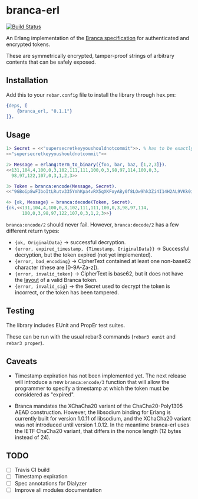 # branca-erl

[![Build Status](https://travis-ci.org/1ma/branca-erl.svg?branch=master)](https://travis-ci.org/1ma/branca-erl)

An Erlang implementation of the [Branca specification] for authenticated and encrypted tokens.

These are symmetrically encrypted, tamper-proof strings of arbitrary contents that can be safely exposed.


## Installation

Add this to your `rebar.config` file to install the library through hex.pm:

```erlang
{deps, [
    {branca_erl, "0.1.1"}
]}.
```


## Usage

```erlang
1> Secret = <<"supersecretkeyyoushouldnotcommit">>. % has to be exactly 32 bytes long
<<"supersecretkeyyoushouldnotcommit">>

2> Message = erlang:term_to_binary({foo, bar, baz, [1,2,3]}).
<<131,104,4,100,0,3,102,111,111,100,0,3,98,97,114,100,0,3,
  98,97,122,107,0,3,1,2,3>>

3> Token = branca:encode(Message, Secret).
<<"9GBoip8wFIboItLRutv335YmhKpa4vRX5qXKFoyABy0f8LOw9hk3Zi4I14H2AL9VKk0i6GRentlKXc9qr">>

4> {ok, Message} = branca:decode(Token, Secret).
{ok,<<131,104,4,100,0,3,102,111,111,100,0,3,98,97,114,
      100,0,3,98,97,122,107,0,3,1,2,3>>}
```

`branca:encode/2` should never fail. However, `branca:decode/2` has a few different return types:

- `{ok, OriginalData}` -> successful decryption.
- `{error, expired_timestamp, {Timestamp, OriginalData}}` -> Successful decryption, but the token expired (not yet implemented).
- `{error, bad_encoding}` -> CipherText contained at least one non-base62 character (these are [0-9A-Za-z]).
- `{error, invalid_token}` -> CipherText is base62, but it does not have the [layout] of a valid Branca token.
- `{error, invalid_sig}` -> the Secret used to decrypt the token is incorrect, or the token has been tampered.


## Testing

The library includes EUnit and PropEr test suites.

These can be run with the usual rebar3 commands (`rebar3 eunit` and `rebar3 proper`).


## Caveats

- Timestamp expiration has not been implemented yet. The next release will introduce a new `branca:encode/3` function
  that will allow the programmer to specify a timestamp at which the token must be considered as "expired".

- Branca mandates the XChaCha20 variant of the ChaCha20-Poly1305 AEAD construction. However, the
  libsodium binding for Erlang is currently built for version 1.0.11 of libsodium, and the XChaCha20 variant
  was not introduced until version 1.0.12. In the meantime branca-erl uses the IETF ChaCha20 variant,
  that differs in the nonce length (12 bytes instead of 24).


## TODO

- [ ] Travis CI build
- [ ] Timestamp expiration
- [ ] Spec annotations for Dialyzer
- [ ] Improve all modules documentation

[Branca specification]: https://github.com/tuupola/branca-spec
[layout]: https://github.com/tuupola/branca-spec#token-format